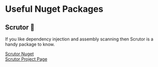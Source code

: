 # Useful Nuget Packages

## Scrutor 🔎

If you like dependency injection and assembly scanning then Scrutor is a handy package to know.

[Scrutor Nuget](https://www.nuget.org/packages/Scrutor)  
[Scrutor Project Page](https://github.com/khellang/Scrutor)
